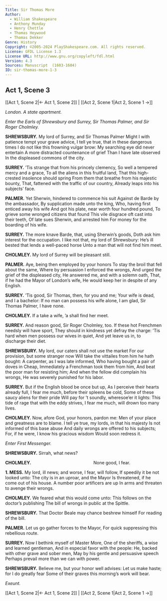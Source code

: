 ```yaml
---
Title: Sir Thomas More
Author: 
  - William Shakespeare
  - Anthony Munday
  - Henry Chettle
  - Thomas Heywood
  - Thomas Dekker
Genre: History
Copyright: ©2005-2024 PlayShakespeare.com. All rights reserved.
License: GFDL License 1.3
License URL: http://www.gnu.org/copyleft/fdl.html
Version: 4.3
Sources: Manuscript  (1603-1604)
ID: sir-thomas-more-1-3
---
```


## Act 1, Scene 3
[[Act 1, Scene 2|← Act 1, Scene 2]] | [[Act 2, Scene 1|Act 2, Scene 1 →]]

*London. A state apartment.*

*Enter the Earls of Shrewsbury and Surrey, Sir Thomas Palmer, and Sir Roger Cholmley.*

**SHREWSBURY.**
My lord of Surrey, and Sir Thomas Palmer
Might I with patience tempt your grave advice,
I tell ye true, that in these dangerous times
I do not like this frowning vulgar brow:
My searching eye did never entertain
A more distracted countenance of grief
Than I have late observed
In the displeased commons of the city.

**SURREY.**
’Tis strange that from his princely clemency,
So well a tempered mercy and a grace,
To all the aliens in this fruitful land,
That this high-crested insolence should spring
From them that breathe from his majestic bounty,
That, fattened with the traffic of our country,
Already leaps into his subjects’ face.

**PALMER.**
Yet Sherwin, hindered to commence his suit
Against de Barde by the ambassador,
By supplication made unto the king,
Who, having first enticed away his wife
And got his plate, near worth four hundred pound,
To grieve some wronged citizens that found
This vile disgrace oft cast into their teeth,
Of late sues Sherwin, and arrested him
For money for the boarding of his wife.

**SURREY.**
The more knave Barde, that, using Sherwin’s goods,
Doth ask him interest for the occupation.
I like not that, my lord of Shrewsbury:
He’s ill bested that lends a well-paced horse
Unto a man that will not find him meet.

**CHOLMLEY.**
My lord of Surrey will be pleasant still.

**PALMER.**
Aye, being then employed by your honors
To stay the broil that fell about the same,
Where by persuasion I enforced the wrongs,
And urged the grief of the displeased city,
He answered me, and with a solemn oath,
That, if he had the Mayor of London’s wife,
He would keep her in despite of any English.

**SURREY.**
’Tis good, Sir Thomas, then, for you and me;
Your wife is dead, and I a bachelor:
If no man can possess his wife alone,
I am glad, Sir Thomas Palmer, I have none.

**CHOLMLEY.**
If a take a wife, ’a shall find her meet.

**SURREY.**
And reason good, Sir Roger Cholmley, too.
If these hot Frenchmen needsly will have sport,
They should in kindness yet defray the charge:
’Tis hard when men possess our wives in quiet,
And yet leave us in, to discharge their diet.

**SHREWSBURY.**
My lord, our caters shall not use the market
For our provision, but some stranger now
Will take the vittailes from him he hath bought:
A carpenter, as I was late informed,
Who having bought a pair of doves in Cheap,
Immediately a Frenchman took them from him,
And beat the poor man for resisting him;
And when the fellow did complain his wrongs,
He was severely punished for his labor.

**SURREY.**
But if the English blood be once but up,
As I perceive their hearts already full,
I fear me much, before their spleens be cold,
Some of these saucy aliens for their pride
Will pay for ’t soundly, wheresoe’er it lights:
This tide of rage that with the eddy strives,
I fear me much, will drown too many lives.

**CHOLMLEY.**
Now, afore God, your honors, pardon me:
Men of your place and greatness are to blame.
I tell ye true, my lords, in that his majesty
Is not informed of this base abuse
And daily wrongs are offered to his subjects;
For, if he were, I know his gracious wisdom
Would soon redress it.

*Enter First Messenger.*

**SHREWSBURY.**
Sirrah, what news?

**CHOLMLEY.**
              None good, I fear.

**1. MESS.**
My lord, ill news; and worse, I fear, will follow,
If speedily it be not looked unto:
The city is in an uproar, and the Mayor
Is threatened, if he come out of his house.
A number poor artificers are up
In arms and threaten to avenge their wrongs.

**CHOLMLEY.**
We feared what this would come unto:
This follows on the doctor’s publishing
The bill of wrongs in public at the Spittle.

**SHREWSBURY.**
That Doctor Beale may chance beshrew himself
For reading of the bill.

**PALMER.**
Let us go gather forces to the Mayor,
For quick suppressing this rebellious route.

**SURREY.**
Now I bethink myself of Master More,
One of the sheriffs, a wise and learned gentleman,
And in especial favor with the people:
He, backed with other grave and sober men,
May by his gentle and persuasive speech
Perhaps prevail more than we can with power.

**SHREWSBURY.**
Believe me, but your honor well advises:
Let us make haste; for I do greatly fear
Some of their graves this morning’s work will bear.

*Exeunt.*

[[Act 1, Scene 2|← Act 1, Scene 2]] | [[Act 2, Scene 1|Act 2, Scene 1 →]]